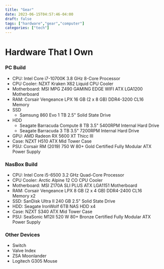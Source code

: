 ```yaml
---
title: "Gear"
date: 2023-06-15T04:57:46-04:00
draft: false
tags: ["hardware","gear","computer"]
categories: ["tech"]
---
```


# Hardware That I Own
### PC Build
- CPU: Intel Core i7-10700K 3.8 GHz 8-Core Processor
- CPU Cooler: NZXT Kraken X62 Liquid CPU Cooler
- Motherboard: MSI MPG Z490 GAMING EDGE WIFI ATX LGA1200 Motherboard
- RAM: Corsair Vengeance LPX 16 GB (2 x 8 GB) DDR4-3200 CL16 Memory
- SSD
    - Samsung 860 Evo 1 TB 2.5" Solid State Drive
- HDD
    - Seagate Barracuda Compute 8 TB 3.5" 5400RPM Internal Hard Drive
    - Seagate Barracuda 3 TB 3.5" 7200RPM Internal Hard Drive
- GPU: AMD Radeon RX 5600 XT Thicc III
- Case: NZXT H510 ATX Mid Tower Case
- PSU: Corsair RM (2019) 750 W 80+ Gold Certified Fully Modular ATX Power Supply

### NasBox Build
- CPU: Intel Core i5-6500 3.2 GHz Quad-Core Processor
- CPU Cooler: Arctic Alpine 12 CO CPU Cooler
- Motherboard: MSI Z170A SLI PLUS ATX LGA1151 Motherboard
- RAM: Corsair Vengeance LPX 8 GB (2 x 4 GB) DDR4-2400 CL16 Memory x2
- SSD: SanDisk Ultra II 240 GB 2.5" Solid State Drive
- HDD: Seagate IronWolf 6TB NAS HDD x4
- Case: NZXT S340 ATX Mid Tower Case
- PSU: SeaSonic M12II 520 W 80+ Bronze Certified Fully Modular ATX Power Supply

### Other Devices
- Switch
- Valve Index
- ZSA Moonlander
- Logitech G305 Mouse
